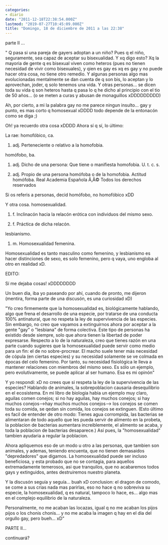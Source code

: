 ```yaml
---
categories:
- diario
date: "2011-12-18T22:38:54.000Z"
lastmod: "2019-07-27T10:45:09.000Z"
title: "Domingo, 18 de diciembre de 2011 a las 22:38"
---
```


parte II ...

"
Q pasa si una pareja de gayers adoptan a un niño? Pues q el niño, seguramente, sea capaz de aceptar su bisexualidad. Y xq digo esto? Xq la mayoria de gente q es bisexual viven como heteros (pues no tienen necesidad de vivir como bisexuales), y qien es gay es xq es gay y no puede hacer otra cosa, no tiene otro remedio. Y algunas personas algo mas evolucionadas mentalmente se dan cuenta de q son bis, lo aceptan y lo aprovechan, joder, q solo tenemos una vida. Y otras personas... se dicen toda su vida q son heteros hasta q pasa lo q he dicho al principio con el tio de 50 años... (o se meten a curas y abusan de monaguillos xDDDDDDDDD)

Ah, por cierto, a mi la palabra gay no me parece ningun insulto... gay y punto, es mas corto q homosexual xDDDD todo depende de la entonacón como se diga ;)

Oh! ya recuerdo otra cosa xDDDD Ahora sí­ q sí­, lo último:

La rae:
homofóbico, ca.

1. adj. Perteneciente o relativo a la homofobia.

homófobo, ba.

1. adj. Dicho de una persona: Que tiene o manifiesta homofobia. U. t. c. s.

2. adj. Propio de una persona homófoba o de la homofobia. Actitud homófoba.
Real Academia Española Ã‚Â© Todos los derechos reservados

Si os referis a personas, decid homófobo, no homofóbico xDD

Y otra cosa.
homosexualidad.

1. f. Inclinacón hacia la relacón erótica con individuos del mismo sexo.

2. f. Práctica de dicha relacón.

lesbianismo.

1. m. Homosexualidad femenina.

Homosexualidad es tanto masculino como femenino, y lesbianismo es hacer distinciones de sexo, es solo femenino, pero q vaya, uno engloba al otro en realidad xD.

EDITO:

Sí­ me dejaba cosas! xDDDDDDDD

Un buen dia, iba yo paseando por ahí­, cuando de pronto, me dijeron (mentira, forma parte de una discusón, es una curiosidad xD)

"Yo creo firmemente que la homosexualidad es, biológicamente hablando, algo que frena el desarrollo de una especie, por tratarse de una conducta 100% antinatural, que no respeta la ley de supervivencia de las especies.
Sin embargo, no creo que vayamos a extinguirnos ahora por aceptar a la gente "gay" o "lesbiana" de forma colectiva. Este tipo de personas ha existido desde siempre, solo que ahora tienen la libertad de poder expresarse.
Respecto a lo de la naturaleza, creo que tienes razón en una parte cuando sugieres que la homosexualidad puede servir como medio para un fin: el de no sobre-procrear. El macho suele tener más necesidad de cópula (en ciertas especies) y su necesidad solamente se ve colmada en épocas del celo femenino. Por tanto, su necesidad fisiológica le lleva a mantener relaciones con miembros del mismo sexo.
Es sólo un ejemplo, pero evolutivamente, se puede aplicar al ser humano. Esa es mi opinón"

Y yo respondí­:
xD no crees que si respeta la ley de la supervivencia de las especies?
Hablando de animales, la sobrepoblacion causaria desequilibrio en el ecosistema.
En mi libro de biologia habia un ejemplo muy claro, aguilas comen conejos; si no hay aguilas, hay muchos conejos; si hay muchos conejos--&gt;hay muchos muchos conejos--&gt; los conejos se comen toda su comida, se qedan sin comida, los conejos se extinguen.
(Esto último es facil de entender de otro modo: Tienes agua corrompida, las bacterias se alimentaran de todo aquello que les pueda servir de alimento en la probeta, la poblacion de bacterias aumentara increiblemente, el alimento se acaba, y toda la poblacion de bacterias desaparece.) Así­ pues, la "homosexualidad" tambien ayudaria a regular la poblacion.

Ahora apliquemos eso de un modo u otro a las personas, que tambien son animales, y ademas, teniendo encuenta, que no tienen demasaidos "depredadores" que digamos. La homosexualidad puede ser incluso beneficiosa, y esta probado que no se contagia, para aquellos extremadamente temerosos, asi que tranquilos, que no acabaremos todos gays y extinguidos, antes destruiremos nuestro planeta.

Y la discusón seguí­a y seguí­a... buah xD
conclusion: el dragon de comodo, se come a sus crias nada mas parirlas, eso no hace q no sobreviva su especie, la homosexualidad, q es natural, tampoco lo hace, es... algo mas en el complejo equilibrio de la naturaleza.

Personalmente, no me acaban las locazas, igual q no me acaban los pijos pijos o los chonis chonis... y no me acaba la imagen q hay en el dia del orgullo gay, pero bueh... xD"

PARTE II...

continuará?